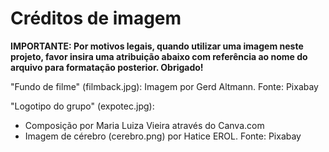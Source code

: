 # Créditos de imagem
**IMPORTANTE: Por motivos legais, quando utilizar uma imagem neste projeto, favor insira uma atribuição abaixo com referência ao nome do arquivo para formatação posterior. Obrigado!**

"Fundo de filme" (filmback.jpg): Imagem por Gerd Altmann. Fonte: Pixabay

"Logotipo do grupo" (expotec.jpg):
- Composição por Maria Luiza Vieira através do Canva.com
- Imagem de cérebro (cerebro.png) por Hatice EROL. Fonte: Pixabay